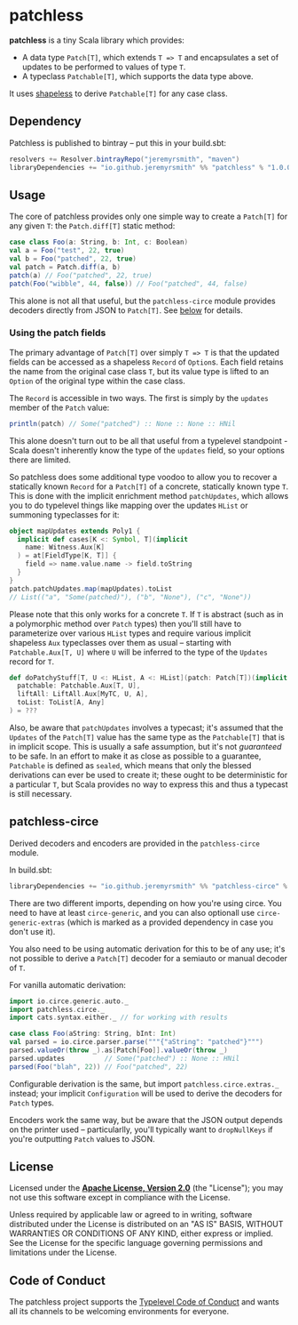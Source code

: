 # patchless

**patchless** is a tiny Scala library which provides:

* A data type `Patch[T]`, which extends `T => T` and encapsulates a set of updates to be performed to values of type `T`.
* A typeclass `Patchable[T]`, which supports the data type above.

It uses [shapeless](https://github.com/milessabin/shapeless) to derive `Patchable[T]` for any case class.

## Dependency

Patchless is published to bintray – put this in your build.sbt:

```scala
resolvers += Resolver.bintrayRepo("jeremyrsmith", "maven")
libraryDependencies += "io.github.jeremyrsmith" %% "patchless" % "1.0.0"
```

## Usage
The core of patchless provides only one simple way to create a `Patch[T]` for any given `T`: the `Patch.diff[T]` static
method:

```scala
case class Foo(a: String, b: Int, c: Boolean)
val a = Foo("test", 22, true)
val b = Foo("patched", 22, true)
val patch = Patch.diff(a, b)
patch(a) // Foo("patched", 22, true)
patch(Foo("wibble", 44, false)) // Foo("patched", 44, false)
```

This alone is not all that useful, but the `patchless-circe` module provides decoders directly from JSON to `Patch[T]`.
See [below](#patchless-circe) for details.

### Using the patch fields
The primary advantage of `Patch[T]` over simply `T => T` is that the updated fields can be accessed as a shapeless
`Record` of `Option`s. Each field retains the name from the original case class `T`, but its value type is lifted to
an `Option` of the original type within the case class.

The `Record` is accessible in two ways. The first is simply by the `updates` member of the `Patch` value:

```scala
println(patch) // Some("patched") :: None :: None :: HNil
```

This alone doesn't turn out to be all that useful from a typelevel standpoint - Scala doesn't inherently know the type
of the `updates` field, so your options there are limited.

So patchless does some additional type voodoo to allow you to recover a statically known `Record` for a `Patch[T]` of a
concrete, statically known type `T`. This is done with the implicit enrichment method `patchUpdates`, which allows you
to do typelevel things like mapping over the updates `HList` or summoning typeclasses for it:

```scala
object mapUpdates extends Poly1 {
  implicit def cases[K <: Symbol, T](implicit
    name: Witness.Aux[K]
  ) = at[FieldType[K, T]] {
    field => name.value.name -> field.toString
  }
}
patch.patchUpdates.map(mapUpdates).toList
// List(("a", "Some(patched)"), ("b", "None"), ("c", "None")) 
```

Please note that this only works for a concrete `T`. If `T` is abstract (such as in a polymorphic method over `Patch`
types) then you'll still have to parameterize over various `HList` types and require various implicit shapeless `Aux`
typeclasses over them as usual – starting with `Patchable.Aux[T, U]` where `U` will be inferred to the type of the
`Updates` record for `T`.

```scala
def doPatchyStuff[T, U <: HList, A <: HList](patch: Patch[T])(implicit
  patchable: Patchable.Aux[T, U],
  liftAll: LiftAll.Aux[MyTC, U, A],
  toList: ToList[A, Any]
) = ???
```

Also, be aware that `patchUpdates` involves a typecast; it's assumed that the `Updates` of the `Patch[T]` value has the
same type as the `Patchable[T]` that is in implicit scope. This is usually a safe assumption, but it's not *guaranteed*
to be safe. In an effort to make it as close as possible to a guarantee, `Patchable` is defined as `sealed`, which means
that only the blessed derivations can ever be used to create it; these ought to be deterministic for a particular `T`,
but Scala provides no way to express this and thus a typecast is still necessary.

## patchless-circe

Derived decoders and encoders are provided in the `patchless-circe` module.

In build.sbt:

```scala
libraryDependencies += "io.github.jeremyrsmith" %% "patchless-circe" % "1.0.0"
```

There are two different imports, depending on how you're using circe. You need to have at least `circe-generic`, and
you can also optionall use `circe-generic-extras` (which is marked as a provided dependency in case you don't use it).

You also need to be using automatic derivation for this to be of any use; it's not possible to derive a `Patch[T]` decoder
for a semiauto or manual decoder of `T`.

For vanilla automatic derivation:

```scala
import io.circe.generic.auto._
import patchless.circe._
import cats.syntax.either._ // for working with results

case class Foo(aString: String, bInt: Int)
val parsed = io.circe.parser.parse("""{"aString": "patched"}""")
parsed.valueOr(throw _).as[Patch[Foo]].valueOr(throw _)
parsed.updates          // Some("patched") :: None :: HNil
parsed(Foo("blah", 22)) // Foo("patched", 22)
```

Configurable derivation is the same, but import `patchless.circe.extras._` instead; your implicit `Configuration` will
be used to derive the decoders for `Patch` types.

Encoders work the same way, but be aware that the JSON output depends on the printer used – particularlly, you'll
typically want to `dropNullKeys` if you're outputting `Patch` values to JSON.

## License

Licensed under the **[Apache License, Version 2.0](http://www.apache.org/licenses/LICENSE-2.0)** (the "License");
you may not use this software except in compliance with the License.

Unless required by applicable law or agreed to in writing, software
distributed under the License is distributed on an "AS IS" BASIS,
WITHOUT WARRANTIES OR CONDITIONS OF ANY KIND, either express or implied.
See the License for the specific language governing permissions and
limitations under the License.

## Code of Conduct
The patchless project supports the [Typelevel Code of Conduct](http://typelevel.org/conduct.html) and wants all its channels
to be welcoming environments for everyone.
